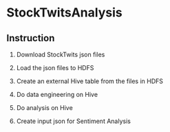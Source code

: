 # StockTwitsAnalysis

## Instruction

1. Download StockTwits json files

2. Load the json files to HDFS

3. Create an external Hive table from the files in HDFS

4. Do data engineering on Hive

5. Do analysis on Hive

6. Create input json for Sentiment Analysis
